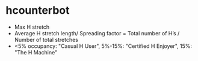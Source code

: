 # hcounterbot

- Max H stretch
- Average H stretch length/ Spreading factor = Total number of H’s / Number of total stretches
- <5% occupancy: "Casual H User", 5%-15%: "Certified H Enjoyer", 15%: "The H Machine"
